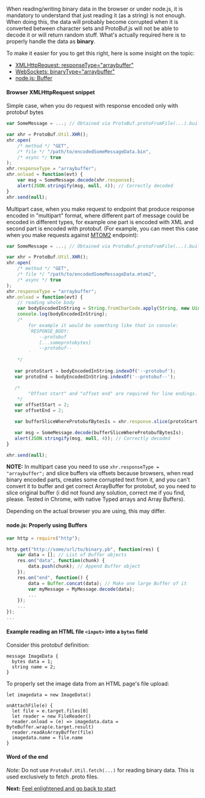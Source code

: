 When reading/writing binary data in the browser or under node.js, it is mandatory to understand that just reading it (as a string) is not enough. When doing this, the data will probably become corrupted when it is converted between character sets and ProtoBuf.js will not be able to decode it or will return random stuff. What's actually required here is to properly handle the data as **binary**.

To make it easier for you to get this right, here is some insight on the topic:

* [XMLHttpRequest: responseType="arraybuffer"](https://developer.mozilla.org/en-US/docs/Web/API/XMLHttpRequest/Sending_and_Receiving_Binary_Data)
* [WebSockets: binaryType="arraybuffer"](https://developer.mozilla.org/en-US/docs/Web/API/WebSocket)
* [node.js: Buffer](http://nodejs.org/api/buffer.html)

#### Browser XMLHttpRequest snippet

Simple case, when you do request with response encoded only with protobuf bytes

```js
var SomeMessage = ...; // Obtained via ProtoBuf.protoFromFile(...).build("SomeMessage") for example

var xhr = ProtoBuf.Util.XHR();
xhr.open(
    /* method */ "GET",
    /* file */ "/path/to/encodedSomeMessageData.bin",
    /* async */ true
);
xhr.responseType = "arraybuffer";
xhr.onload = function(evt) {
    var msg = SomeMessage.decode(xhr.response);
    alert(JSON.stringify(msg, null, 4)); // Correctly decoded
}
xhr.send(null);
```

Multipart case, when you make request to endpoint that produce response encoded in "multipart" format, where different part of message could be encoded in different types, for example one part is encoded with XML and second part is encoded with protobuf. (For example, you can meet this case when you make requests against [MTOM2](https://en.wikipedia.org/wiki/Message_Transmission_Optimization_Mechanism) endpoint):

```js
var SomeMessage = ...; // Obtained via ProtoBuf.protoFromFile(...).build("SomeMessage") for example

var xhr = ProtoBuf.Util.XHR();
xhr.open(
    /* method */ "GET",
    /* file */ "/path/to/encodedSomeMessageData.mtom2",
    /* async */ true
);
xhr.responseType = "arraybuffer";
xhr.onload = function(evt) {
    // reading whole body
    var bodyEncodedInString = String.fromCharCode.apply(String, new Uint8Array(xhr.response));
    console.log(bodyEncodedInString);
    /*
        for example it would be something like that in console:
        `RESPONSE_BODY:
            --protobuf
            [...someprotobytes]
            --protobuf--
        `
    */
   
   var protoStart = bodyEncodedInString.indexOf('--protobuf');
   var protoEnd = bodyEncodedInString.indexOf('--protobuf--');

   /*
        "Offset start" and "offset end" are required for line endings. Don't forget, that on various operating systems there is different line endings, and it is not so uncommon when your backend is running on Windows and generates "\r\n" in place of line endings.
    */
   var offsetStart = 2;
   var offsetEnd = 2;

   var bufferSliceWhereProtobufBytesIs = xhr.response.slice(protoStart + offsetStart, protoEnd - offsetEnd);

   var msg = SomeMessage.decode(bufferSliceWhereProtobufBytesIs);
   alert(JSON.stringify(msg, null, 4)); // Correctly decoded
}

xhr.send(null);
```

__NOTE:__ In multipart case you need to use `xhr.responseType = "arraybuffer";` and slice buffers via offsets because browsers, when read binary encoded parts, creates some corrupted text from it, and you can't convert it to buffer and get correct ArrayBuffer for protobuf, so you need to slice original buffer (i did not found any solution, correct me if you find, please. Tested in Chrome, with native Typed arrays and Array Buffers).

Depending on the actual browser you are using, this may differ.

#### node.js: Properly using Buffers
```js
var http = require("http");

http.get("http://some/url/to/binary.pb", function(res) {
	var data = []; // List of Buffer objects
	res.on("data", function(chunk) {
		data.push(chunk); // Append Buffer object
	});
	res.on("end", function() {
		data = Buffer.concat(data); // Make one large Buffer of it
		var myMessage = MyMessage.decode(data);
		...
	});
	...
});
...
```

#### Example reading an HTML file `<input>` into a `bytes` field ###

Consider this protobuf definition:

```
message ImageData {
  bytes data = 1;
  string name = 2;
}
```

To properly set the image data from an HTML page's file upload:

```
let imagedata = new ImageData()

onAttachFile(e) {
  let file = e.target.files[0]
  let reader = new FileReader()
  reader.onload = (e) => imagedata.data = ByteBuffer.wrap(e.target.result)
  reader.readAsArrayBuffer(file)
  imagedata.name = file.name
}
```

#### Word of the end ####

*Note:* Do not use `ProtoBuf.Util.fetch(...)` for reading binary data. This is used exclusively to fetch .proto files. 

**Next:** [Feel enlightened and go back to start](https://github.com/dcodeIO/ProtoBuf.js/wiki)